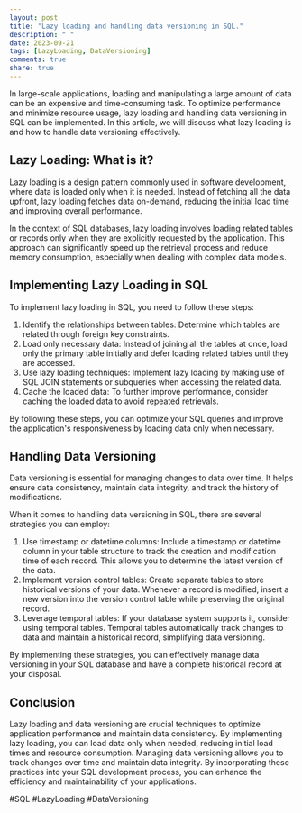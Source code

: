 ```yaml
---
layout: post
title: "Lazy loading and handling data versioning in SQL."
description: " "
date: 2023-09-21
tags: [LazyLoading, DataVersioning]
comments: true
share: true
---
```


In large-scale applications, loading and manipulating a large amount of data can be an expensive and time-consuming task. To optimize performance and minimize resource usage, lazy loading and handling data versioning in SQL can be implemented. In this article, we will discuss what lazy loading is and how to handle data versioning effectively.

## Lazy Loading: What is it?

Lazy loading is a design pattern commonly used in software development, where data is loaded only when it is needed. Instead of fetching all the data upfront, lazy loading fetches data on-demand, reducing the initial load time and improving overall performance.

In the context of SQL databases, lazy loading involves loading related tables or records only when they are explicitly requested by the application. This approach can significantly speed up the retrieval process and reduce memory consumption, especially when dealing with complex data models.

## Implementing Lazy Loading in SQL

To implement lazy loading in SQL, you need to follow these steps:

1. Identify the relationships between tables: Determine which tables are related through foreign key constraints.
2. Load only necessary data: Instead of joining all the tables at once, load only the primary table initially and defer loading related tables until they are accessed.
3. Use lazy loading techniques: Implement lazy loading by making use of SQL JOIN statements or subqueries when accessing the related data.
4. Cache the loaded data: To further improve performance, consider caching the loaded data to avoid repeated retrievals.

By following these steps, you can optimize your SQL queries and improve the application's responsiveness by loading data only when necessary.

## Handling Data Versioning

Data versioning is essential for managing changes to data over time. It helps ensure data consistency, maintain data integrity, and track the history of modifications.

When it comes to handling data versioning in SQL, there are several strategies you can employ:

1. Use timestamp or datetime columns: Include a timestamp or datetime column in your table structure to track the creation and modification time of each record. This allows you to determine the latest version of the data.
2. Implement version control tables: Create separate tables to store historical versions of your data. Whenever a record is modified, insert a new version into the version control table while preserving the original record.
3. Leverage temporal tables: If your database system supports it, consider using temporal tables. Temporal tables automatically track changes to data and maintain a historical record, simplifying data versioning.

By implementing these strategies, you can effectively manage data versioning in your SQL database and have a complete historical record at your disposal.

## Conclusion

Lazy loading and data versioning are crucial techniques to optimize application performance and maintain data consistency. By implementing lazy loading, you can load data only when needed, reducing initial load times and resource consumption. Managing data versioning allows you to track changes over time and maintain data integrity. By incorporating these practices into your SQL development process, you can enhance the efficiency and maintainability of your applications.

#SQL #LazyLoading #DataVersioning